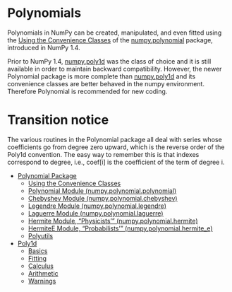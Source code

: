 # Polynomials

Polynomials in NumPy can be created, manipulated, and even fitted using the [Using the Convenience Classes](https://www.numpy.org/devdocs/reference/routines.polynomials.classes.html) of the [numpy.polynomial](https://www.numpy.org/devdocs/reference/routines.polynomials.package.html#module-numpy.polynomial) package, introduced in NumPy 1.4.

Prior to NumPy 1.4, [numpy.poly1d](https://www.numpy.org/devdocs/reference/generated/numpy.poly1d.html#numpy.poly1d) was the class of choice and it is still available in order to maintain backward compatibility. However, the newer Polynomial package is more complete than [numpy.poly1d](https://www.numpy.org/devdocs/reference/generated/numpy.poly1d.html#numpy.poly1d) and its convenience classes are better behaved in the numpy environment. Therefore Polynomial is recommended for new coding.

# Transition notice

The various routines in the Polynomial package all deal with series whose coefficients go from degree zero upward, which is the reverse order of the Poly1d convention. The easy way to remember this is that indexes correspond to degree, i.e., coef[i] is the coefficient of the term of degree i.

- [Polynomial Package](https://www.numpy.org/devdocs/reference/routines.polynomials.package.html)
  - [Using the Convenience Classes](https://www.numpy.org/devdocs/reference/routines.polynomials.classes.html)
  - [Polynomial Module (numpy.polynomial.polynomial)](https://www.numpy.org/devdocs/reference/routines.polynomials.polynomial.html)
  - [Chebyshev Module (numpy.polynomial.chebyshev)](https://www.numpy.org/devdocs/reference/routines.polynomials.chebyshev.html)
  - [Legendre Module (numpy.polynomial.legendre)](https://www.numpy.org/devdocs/reference/routines.polynomials.legendre.html)
  - [Laguerre Module (numpy.polynomial.laguerre)](https://www.numpy.org/devdocs/reference/routines.polynomials.laguerre.html)
  - [Hermite Module, “Physicists’” (numpy.polynomial.hermite)](https://www.numpy.org/devdocs/reference/routines.polynomials.hermite.html)
  - [HermiteE Module, “Probabilists’” (numpy.polynomial.hermite_e)](https://www.numpy.org/devdocs/reference/routines.polynomials.hermite_e.html)
  - [Polyutils](https://www.numpy.org/devdocs/reference/routines.polynomials.polyutils.html)
- [Poly1d](https://www.numpy.org/devdocs/reference/routines.polynomials.poly1d.html)
  - [Basics](https://www.numpy.org/devdocs/reference/routines.polynomials.poly1d.html#basics)
  - [Fitting](https://www.numpy.org/devdocs/reference/routines.polynomials.poly1d.html#fitting)
  - [Calculus](https://www.numpy.org/devdocs/reference/routines.polynomials.poly1d.html#calculus)
  - [Arithmetic](https://www.numpy.org/devdocs/reference/routines.polynomials.poly1d.html#arithmetic)
  - [Warnings](https://www.numpy.org/devdocs/reference/routines.polynomials.poly1d.html#warnings)
